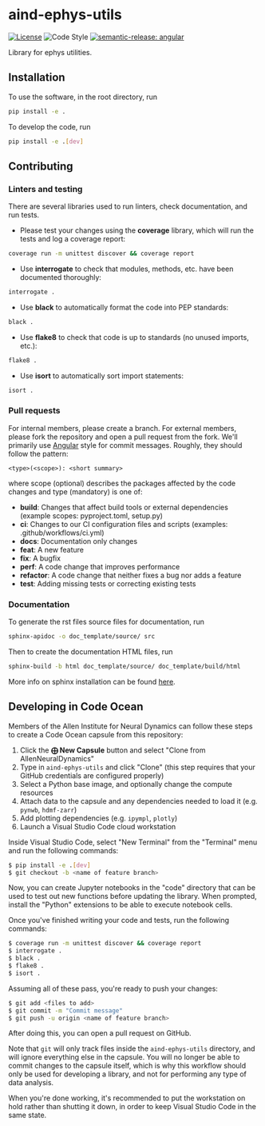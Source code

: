 # aind-ephys-utils

[![License](https://img.shields.io/badge/license-MIT-brightgreen)](LICENSE)
![Code Style](https://img.shields.io/badge/code%20style-black-black)
[![semantic-release: angular](https://img.shields.io/badge/semantic--release-angular-e10079?logo=semantic-release)](https://github.com/semantic-release/semantic-release)

Library for ephys utilities.

## Installation
To use the software, in the root directory, run
```bash
pip install -e .
```

To develop the code, run
```bash
pip install -e .[dev]
```

## Contributing

### Linters and testing

There are several libraries used to run linters, check documentation, and run tests.

- Please test your changes using the **coverage** library, which will run the tests and log a coverage report:

```bash
coverage run -m unittest discover && coverage report
```

- Use **interrogate** to check that modules, methods, etc. have been documented thoroughly:

```bash
interrogate .
```

- Use **black** to automatically format the code into PEP standards:
```bash
black .
```

- Use **flake8** to check that code is up to standards (no unused imports, etc.):
```bash
flake8 .
```

- Use **isort** to automatically sort import statements:
```bash
isort .
```

### Pull requests

For internal members, please create a branch. For external members, please fork the repository and open a pull request from the fork. We'll primarily use [Angular](https://github.com/angular/angular/blob/main/CONTRIBUTING.md#commit) style for commit messages. Roughly, they should follow the pattern:
```text
<type>(<scope>): <short summary>
```

where scope (optional) describes the packages affected by the code changes and type (mandatory) is one of:

- **build**: Changes that affect build tools or external dependencies (example scopes: pyproject.toml, setup.py)
- **ci**: Changes to our CI configuration files and scripts (examples: .github/workflows/ci.yml)
- **docs**: Documentation only changes
- **feat**: A new feature
- **fix**: A bugfix
- **perf**: A code change that improves performance
- **refactor**: A code change that neither fixes a bug nor adds a feature
- **test**: Adding missing tests or correcting existing tests

### Documentation
To generate the rst files source files for documentation, run
```bash
sphinx-apidoc -o doc_template/source/ src
```
Then to create the documentation HTML files, run
```bash
sphinx-build -b html doc_template/source/ doc_template/build/html
```
More info on sphinx installation can be found [here](https://www.sphinx-doc.org/en/master/usage/installation.html).


## Developing in Code Ocean

Members of the Allen Institute for Neural Dynamics can follow these steps to create a Code Ocean capsule from this repository:

1. Click the **⨁ New Capsule** button and select "Clone from AllenNeuralDynamics"
2. Type in `aind-ephys-utils` and click "Clone" (this step requires that your GitHub credentials are configured properly)
3. Select a Python base image, and optionally change the compute resources
4. Attach data to the capsule and any dependencies needed to load it (e.g. `pynwb`, `hdmf-zarr`)
5. Add plotting dependencies (e.g. `ipympl`, `plotly`)
6. Launch a Visual Studio Code cloud workstation

Inside Visual Studio Code, select "New Terminal" from the "Terminal" menu and run the following commands:

```bash
$ pip install -e .[dev]
$ git checkout -b <name of feature branch>
```

Now, you can create Jupyter notebooks in the "code" directory that can be used to test out new functions before updating the library. When prompted, install the "Python" extensions to be able to execute notebook cells.

Once you've finished writing your code and tests, run the following commands:

```bash
$ coverage run -m unittest discover && coverage report
$ interrogate . 
$ black .
$ flake8 .
$ isort .
```

Assuming all of these pass, you're ready to push your changes:

```bash
$ git add <files to add>
$ git commit -m "Commit message"
$ git push -u origin <name of feature branch>
```

After doing this, you can open a pull request on GitHub.

Note that `git` will only track files inside the `aind-ephys-utils` directory, and will ignore everything else in the capsule. You will no longer be able to commit changes to the capsule itself, which is why this workflow should only be used for developing a library, and not for performing any type of data analysis.

When you're done working, it's recommended to put the workstation on hold rather than shutting it down, in order to keep Visual Studio Code in the same state.



